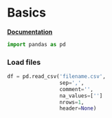 # Basics

[**Documentation**](https://pandas.pydata.org/docs/)

```python
import pandas as pd
```
### Load files
```python
df = pd.read_csv('filename.csv',
                 sep=',',
                 comment='',
                 na_values=['']
                 nrows=1,
                 header=None)
```